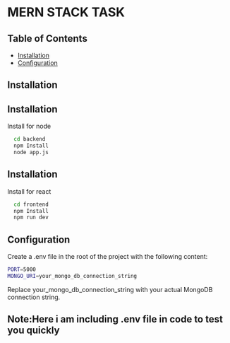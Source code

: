 # MERN STACK TASK


## Table of Contents

- [Installation](#installation)
- [Configuration](#configuration)

## Installation


## Installation

Install for node 

```bash
  cd backend 
  npm Install
  node app.js
```
## Installation

Install for react

```bash
  cd frontend
  npm Install
  npm run dev
```
## Configuration

Create a .env file in the root of the project with the following content:

```bash
PORT=5000
MONGO_URI=your_mongo_db_connection_string
```
Replace your_mongo_db_connection_string with your actual MongoDB connection string.
## Note:Here i am including .env file in code to test you quickly
